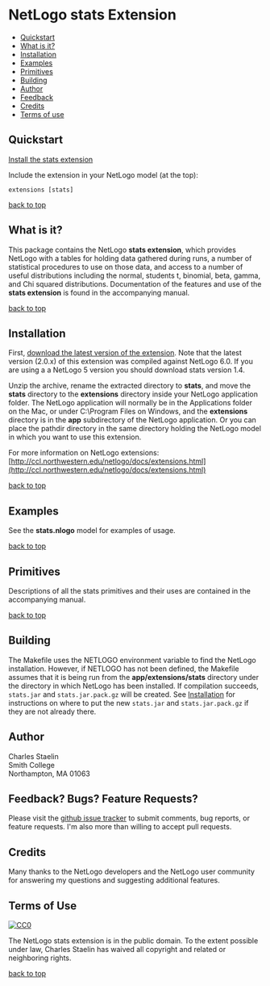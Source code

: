 # NetLogo stats Extension

* [Quickstart](#quickstart)
* [What is it?](#what-is-it)
* [Installation](#installation)
* [Examples](#examples)
* [Primitives](#primitives)
* [Building](#building)
* [Author](#author)
* [Feedback](#feedback-bugs-feature-requests)
* [Credits](#credits)
* [Terms of use](#terms-of-use)

## Quickstart

[Install the stats extension](#installation)

Include the extension in your NetLogo model (at the top):

    extensions [stats]

[back to top](#netlogo-stats-extension)

## What is it?

This package contains the NetLogo **stats extension**, which provides NetLogo with a tables for holding data gathered during runs, a number of statistical procedures to use on those data, and access to a number of useful distributions including the normal, students t, binomial, beta, gamma, and Chi squared distributions. Documentation of the features and use of the **stats extension** is found in the accompanying manual.

[back to top](#netlogo-stats-extension)

## Installation

First, [download the latest version of the extension](https://github.com/cstaelin/Stats-Extension/releases). Note that the latest version (2.0.x) of this extension was compiled against NetLogo 6.0. If you are using a a NetLogo 5 version you should download stats version 1.4.

Unzip the archive, rename the extracted directory to **stats**, and move the **stats** directory to the **extensions** directory inside your NetLogo application folder. The NetLogo application will normally be in the Applications folder on the Mac, or under C:\Program Files on Windows, and the **extensions** directory is in the **app** subdirectory of the NetLogo application.  Or you can place the pathdir directory in the same directory holding the NetLogo model in which you want to use this extension.

For more information on NetLogo extensions:
[http://ccl.northwestern.edu/netlogo/docs/extensions.html](http://ccl.northwestern.edu/netlogo/docs/extensions.html)

[back to top](#netlogo-stats-extension)

## Examples

See the **stats.nlogo** model for examples of usage.


[back to top](#netlogo-stats-extension)

## Primitives

Descriptions of all the stats primitives and their uses are contained in the accompanying manual.

[back to top](#netlogo-stats-extension)

## Building

The Makefile uses the NETLOGO environment variable to find the NetLogo installation. However, if NETLOGO has not been defined, the Makefile assumes that it is being run from the **app/extensions/stats** directory under the directory in which NetLogo has been installed. If compilation succeeds, `stats.jar` and `stats.jar.pack.gz` will be created.  See [Installation](#installation) for instructions on where to put the new `stats.jar` and `stats.jar.pack.gz` if they are not already there.

## Author

Charles Staelin<br>
Smith College<br>
Northampton, MA 01063

## Feedback? Bugs? Feature Requests?

Please visit the [github issue tracker](https://github.com/cstaelin/Stats-Extension/issues?state=open) to submit comments, bug reports, or feature requests.  I'm also more than willing to accept pull requests.

## Credits

Many thanks to the NetLogo developers and the NetLogo user community for answering my questions and suggesting  additional features.

## Terms of Use

[![CC0](http://i.creativecommons.org/p/zero/1.0/88x31.png)](http://creativecommons.org/publicdomain/zero/1.0/)

The NetLogo stats extension is in the public domain.  To the extent possible under law, Charles Staelin has waived all copyright and related or neighboring rights.

[back to top](#netlogo-stats-extension)
